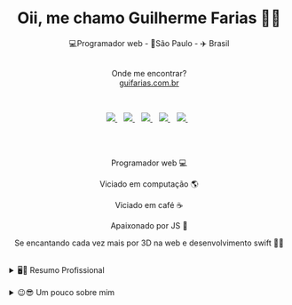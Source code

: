 <h1 align='center'>
  Oii, me chamo Guilherme Farias 👨‍💻
</h1>

<p align='center'>
  💻Programador web - 📌São Paulo - ✈️ Brasil
</p>

<p align='center'>
  </br>
  Onde me encontrar?
  </br>
  <a href="https://guifarias.com.br" target="_blank">guifarias.com.br </a>
</p>
  </br>

<p align='center'>
  
  <a href="https://www.linkedin.com/in/guilherme-farias/">
    <img src="https://img.shields.io/badge/linkedin-%230077B5.svg?&style=for-the-badge&logo=linkedin&logoColor=white" />
  </a>&nbsp;&nbsp;
   <a href="https://t.me/guiFarias66">
    <img src="https://img.shields.io/badge/Telegram-2CA5E0?style=for-the-badge&logo=telegram&logoColor=white"/>
  </a>&nbsp;&nbsp;
  <a href="https://api.whatsapp.com/send?phone=5511910529070&text=Oii%20Gui">
    <img src="https://img.shields.io/badge/WhatsApp-25D366.svg?&style=for-the-badge&logo=whatsapp&logoColor=white" />
  </a>&nbsp;&nbsp;
  <a href="https://instagram.com/gui.farias66">
    <img src="https://img.shields.io/badge/instagram-%23E4405F.svg?&style=for-the-badge&logo=instagram&logoColor=white" />        
  </a>&nbsp;&nbsp;
  <a href="mailto:gui.farias@outlook.com.br?subject=Contato pelo GitHub">
    <img src="https://img.shields.io/badge/Microsoft_Outlook-0078D4.svg?style=for-the-badge&logo=microsoft-outlook&logoColor=white" />
  </a>&nbsp;&nbsp;
  
</p>

  </br>
  </br>
<p align='center'>
  Programador web 💻
 </p>
 <p align='center'>
  Viciado em computação 🌎
 </p>
  <p align='center'>
  Viciado em café ☕️
 </p>
 <p align='center'>
  Apaixonado por JS 💛
 </p>
 <p align='center'>
  Se encantando cada vez mais por 3D na web e desenvolvimento swift 💎📱
 </p>
  </br>

<details>
  <summary>🖥📃 Resumo Profissional</summary>


## Formação

- 📖 **Front end Engineering**\
📆 2024 - 2025\
📍 **Fiap** - São Paulo/SP, Brasil

- 📖 **Analise e desenvolvimento de sistemas**\
📆 2018 - 2019\
📍 **Faculdade Impacta** - São Paulo/SP, Brasil

## Experiencias

<img align="right" src="https://img.shields.io/badge/jQuery-0769AD?style=for-the-badge&logo=jquery&logoColor=white" />
<img align="right" src="https://img.shields.io/badge/JavaScript-F7DF1E?logo=c-sharp&logoColor=white" />
<img align="right" src="https://img.shields.io/badge/PHP-777BB4?style=for-the-badge&logo=php&logoColor=white" />
<img align="right" src="https://img.shields.io/badge/html5-E34F26?logo=html5&logoColor=white" />
<img align="right" src="https://img.shields.io/badge/css3-1572B6?logo=css3&logoColor=white" />
<img align="right" src="https://img.shields.io/badge/Sass-CC6699?style=for-the-badge&logo=sass&logoColor=white" />

- 👨‍💻 **Desenvolvedor HTML | UI**\
📆 2022 - Atual\
📍 **REF+** - São Paulo/SP, Brasil · Remota
<img align="right" src="https://img.shields.io/badge/SQL%20Server-CC2927?logo=microsoft-sql-server&logoColor=white" />
<img align="right" src="https://img.shields.io/badge/jQuery-0769AD?style=for-the-badge&logo=jquery&logoColor=white" />
<img align="right" src="https://img.shields.io/badge/JavaScript-F7DF1E?logo=c-sharp&logoColor=white" />
<img align="right" src="https://img.shields.io/badge/PHP-777BB4?style=for-the-badge&logo=php&logoColor=white" />
<img align="right" src="https://img.shields.io/badge/html5-E34F26?logo=html5&logoColor=white" />
<img align="right" src="https://img.shields.io/badge/css3-1572B6?logo=css3&logoColor=white" />

- 👨‍💻 **Desenvolvedor Web/Mobile**\
📆 2020 - Atual\
📍 **Freelancer** - São Paulo/SP, Brasil
<img align="right" src="https://img.shields.io/badge/SQL%20Server-CC2927?logo=microsoft-sql-server&logoColor=white" />
<img align="right" src="https://img.shields.io/badge/jQuery-0769AD?style=for-the-badge&logo=jquery&logoColor=white" />
<img align="right" src="https://img.shields.io/badge/JavaScript-F7DF1E?logo=c-sharp&logoColor=white" />
<img align="right" src="https://img.shields.io/badge/PHP-777BB4?style=for-the-badge&logo=php&logoColor=white" />
<img align="right" src="https://img.shields.io/badge/html5-E34F26?logo=html5&logoColor=white" />
<img align="right" src="https://img.shields.io/badge/css3-1572B6?logo=css3&logoColor=white" />

- 👨‍💻 **Desenvolvedor front-end CSS3 **\
📆 2021 - 2022\
📍 **Fuerza Studio** - Rio Grande, Rio Grande do Sul, Brasil · Remota
<img align="right" src="https://img.shields.io/badge/SQL%20Server-CC2927?logo=microsoft-sql-server&logoColor=white" />
<img align="right" src="https://img.shields.io/badge/jQuery-0769AD?style=for-the-badge&logo=jquery&logoColor=white" />
<img align="right" src="https://img.shields.io/badge/JavaScript-F7DF1E?logo=c-sharp&logoColor=white" />
<img align="right" src="https://img.shields.io/badge/PHP-777BB4?style=for-the-badge&logo=php&logoColor=white" />
<img align="right" src="https://img.shields.io/badge/html5-E34F26?logo=html5&logoColor=white" />
<img align="right" src="https://img.shields.io/badge/css3-1572B6?logo=css3&logoColor=white" />

- 👨‍💻 **Desenvolvedor PHP**\
📆 2019 - 2020\
📍 **Live Incentive** - São Paulo/SP, Brasil

<img align="right" src="https://img.shields.io/badge/Windows-0078D6?logo=windows&logoColor=white" />
<img align="right" src="https://img.shields.io/badge/Microsoft%20Excel-217346?logo=microsoft-excel&logoColor=white" />
<img align="right" src="https://img.shields.io/badge/Microsoft%20Office-D83B01?logo=microsoft-office&logoColor=white" />

- 👨‍💻 **Analista administrativo**\
📆 2016 - 2018\
📍 **Hostway Travel** - São Paulo/SP, Brasil

</details>
  </br>

<details>
  <summary>😉😎 Um pouco sobre mim</summary>
  <h3>Por que comecei a programar?</h3>
  <p>
    Minha paixão pela programação começou aos 13 anos, quandos iniciei um curso de Hardware & Software, através dele tive a oportunidade de estar fazendo alguns cursos extras. Um deles foi "criação de games", nele eu tive o primeiro contato com a programação. No curso eu criei um jogo bem simples estilo break out, porém já foi o suficiente para eu me apaixonar por códigos, chegando em casa fui procurar mais sobre programação e descobri que exite diversas linguagens para se programar, procurei uma simples para se começar e achei para web, HTML/CSS, desde de então eu venho estudando e me especializando na programação.
  </p>
  <h3>O que venho estudando?</h3>
  <p>
    Sou formado em análise e desenvolvimento de sistemas pela faculdade Impacta, tenho algumas certificacoes em CSS e JS e estou terminando um bootcamp de React, pela Rocketseat, eu estou sempre estudando as tecnologias mais avançadas como Svelte para web, tambem venho estudando desenvolvimento nativo IOS, com swfit.
  </p>
</details>
  
